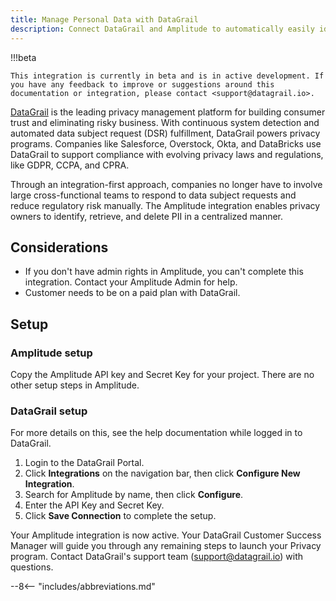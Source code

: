 ```yaml
---
title: Manage Personal Data with DataGrail
description: Connect DataGrail and Amplitude to automatically easily identify, retrieve, and delete PII in Amplitude.
---
```


!!!beta

    This integration is currently in beta and is in active development. If you have any feedback to improve or suggestions around this documentation or integration, please contact <support@datagrail.io>. 

[DataGrail](http://www.datagrail.io) is the leading privacy management platform for building consumer trust and eliminating risky business. With continuous system detection and automated data subject request (DSR) fulfillment, DataGrail powers privacy programs. Companies like Salesforce, Overstock, Okta, and DataBricks use DataGrail to support compliance with evolving privacy laws and regulations, like GDPR, CCPA, and CPRA.

Through an integration-first approach, companies no longer have to involve large cross-functional teams to respond to data subject requests and reduce regulatory risk manually. The Amplitude integration enables privacy owners to identify, retrieve, and delete PII in a centralized manner.

## Considerations

- If you don't have admin rights in Amplitude, you can't complete this integration. Contact your Amplitude Admin for help.
- Customer needs to be on a paid plan with DataGrail.

## Setup

### Amplitude setup

Copy the Amplitude API key and Secret Key for your project. There are no other setup steps in Amplitude.

### DataGrail setup

For more details on this, see the help documentation while logged in to DataGrail. 

1. Login to the DataGrail Portal.
2. Click **Integrations** on the navigation bar, then click **Configure New Integration**.
3. Search for Amplitude by name, then click **Configure**.
4. Enter the API Key and Secret Key.
5. Click **Save Connection** to complete the setup.

Your Amplitude integration is now active. Your DataGrail Customer Success Manager will guide you through any remaining steps to launch your Privacy program. Contact DataGrail's support team (<support@datagrail.io>) with questions.

--8<-- "includes/abbreviations.md"

